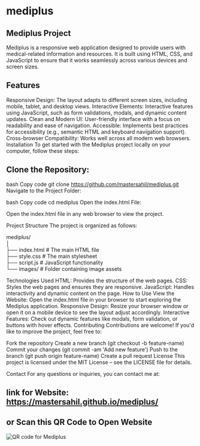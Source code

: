 # mediplus

## Mediplus Project
Mediplus is a responsive web application designed to provide users with medical-related information and resources. It is built using HTML, CSS, and JavaScript to ensure that it works seamlessly across various devices and screen sizes.

## Features
Responsive Design: The layout adapts to different screen sizes, including mobile, tablet, and desktop views.
Interactive Elements: Interactive features using JavaScript, such as form validations, modals, and dynamic content updates.
Clean and Modern UI: User-friendly interface with a focus on readability and ease of navigation.
Accessible: Implements best practices for accessibility (e.g., semantic HTML and keyboard navigation support).
Cross-browser Compatibility: Works well across all modern web browsers.
Installation
To get started with the Mediplus project locally on your computer, follow these steps:

## Clone the Repository:

bash
Copy code
git clone https://github.com/mastersahil/mediplus.git
Navigate to the Project Folder:

bash
Copy code
cd mediplus
Open the index.html File:

Open the index.html file in any web browser to view the project.

Project Structure
The project is organized as follows:

mediplus/<br>
│<br>
├── index.html          # The main HTML file<br>
├── style.css           # The main stylesheet   <br>
├── script.js           # JavaScript functionality<br>
└── images/             # Folder containing image assets<br>

Technologies Used
HTML: Provides the structure of the web pages.
CSS: Styles the web pages and ensures they are responsive.
JavaScript: Handles interactivity and dynamic content on the page.
How to Use
View the Website: Open the index.html file in your browser to start exploring the Mediplus application.
Responsive Design: Resize your browser window or open it on a mobile device to see the layout adjust accordingly.
Interactive Features: Check out dynamic features like modals, form validation, or buttons with hover effects.
Contributing
Contributions are welcome! If you'd like to improve the project, feel free to:

Fork the repository
Create a new branch (git checkout -b feature-name)
Commit your changes (git commit -am 'Add new feature')
Push to the branch (git push origin feature-name)
Create a pull request
License
This project is licensed under the MIT License – see the LICENSE file for details.

Contact
For any questions or inquiries, you can contact me at:

## link for Website: https://mastersahil.github.io/mediplus/

## or Scan this QR Code to Open Website

![QR code for Mediplus](https://github.com/user-attachments/assets/fe3832e5-b12c-4aca-b0e6-2280b1f52802)
